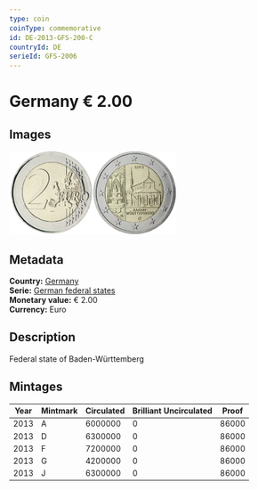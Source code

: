 ```yaml
---
type: coin
coinType: commemorative
id: DE-2013-GFS-200-C
countryId: DE
serieId: GFS-2006
---
```


# Germany € 2.00

## Images

<img src="../../Images/common-2007-200.webp" height="150" alt="Front image"><img src="Images/DE-2013-200.webp" height="150" alt="Back image">

## Metadata

**Country:** [Germany](../../Countries/Germany/index.md)\
**Serie:** [German federal states](index.md)\
**Monetary value:** € 2.00\
**Currency:** Euro

## Description

Federal state of Baden-Württemberg

## Mintages

| Year | Mintmark | Circulated | Brilliant Uncirculated | Proof |
| ---- | -------- | ---------- | ---------------------- | ----- |
| 2013 | A        | 6000000    | 0                      | 86000 |
| 2013 | D        | 6300000    | 0                      | 86000 |
| 2013 | F        | 7200000    | 0                      | 86000 |
| 2013 | G        | 4200000    | 0                      | 86000 |
| 2013 | J        | 6300000    | 0                      | 86000 |
